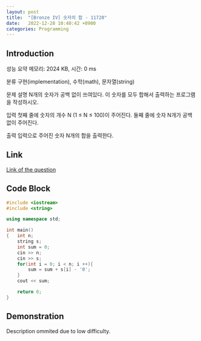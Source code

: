 ```yaml
---
layout: post
title:  "[Bronze IV] 숫자의 합 - 11720"
date:   2022-12-28 10:40:42 +0900
categories: Programming
---
```


## Introduction

성능 요약
메모리: 2024 KB, 시간: 0 ms

분류
구현(implementation), 수학(math), 문자열(string)

문제 설명
N개의 숫자가 공백 없이 쓰여있다. 이 숫자를 모두 합해서 출력하는 프로그램을 작성하시오.

입력
첫째 줄에 숫자의 개수 N (1 ≤ N ≤ 100)이 주어진다. 둘째 줄에 숫자 N개가 공백없이 주어진다.

출력
입력으로 주어진 숫자 N개의 합을 출력한다.

## Link

[Link of the question](https://www.acmicpc.net/problem/11720)

## Code Block

```c++
#include <iostream>
#include <string>

using namespace std;

int main()
{   int n;
    string s;
    int sum = 0;
    cin >> n;
    cin >> s;
    for(int i = 0; i < n; i ++){
        sum = sum + s[i] - '0';
    }
    cout << sum;

    return 0;
}
```

## Demonstration

Description ommited due to low difficulty.
